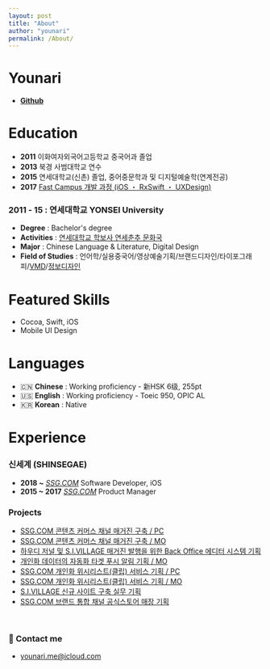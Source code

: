 ```yaml
---
layout: post
title: "About"
author: "younari"
permalink: /About/
---
```


# Younari
- **[Github](https://github.com/younari)**

# Education
- **2011** 이화여자외국어고등학교 중국어과 졸업
- **2013** 북경 사범대학교 연수
- **2015** 연세대학교(신촌) 졸업, 중어중문학과 및 디지털예술학(연계전공)
- **2017** [Fast Campus 개발 과정 (iOS ・ RxSwift ・ UXDesign)](https://younari.github.io/Edu/)

### 2011 - 15 : 연세대학교 YONSEI University
- **Degree** : Bachelor's degree
- **Activities** : [연세대학교 학보사 연세춘추 문화국](http://chunchu.yonsei.ac.kr)
- **Major** : Chinese Language & Literature, Digital Design
- **Field of Studies** : 언어학/실용중국어/영상예술기획/브랜드디자인/타이포그래피/[VMD](https://www.behance.net/gallery/49975731/-VMD)/[정보디자인](https://www.behance.net/gallery/49975089/MoMA-Infographic)

# Featured Skills
- Cocoa, Swift, iOS
- Mobile UI Design 

# Languages
- 🇨🇳 **Chinese** : Working proficiency - 新HSK 6级, 255pt
- 🇺🇸 **English** : Working proficiency - Toeic 950, OPIC AL
- 🇰🇷 **Korean** : Native 


# Experience

### 신세계 (SHINSEGAE) 
-  **2018 ~** *[SSG.COM](https://itunes.apple.com/kr/app/ssg-com-%EB%B0%B1%ED%99%94%EC%A0%90%EC%97%90%EC%84%9C-%EC%9D%B4%EB%A7%88%ED%8A%B8%EA%B9%8C%EC%A7%80-%EC%93%B1-%ED%95%9C%EB%B2%88%EC%97%90/id786135420?mt=8)* Software Developer, iOS
-  **2015 ~ 2017** *[SSG.COM](https://itunes.apple.com/kr/app/ssg-com-%EB%B0%B1%ED%99%94%EC%A0%90%EC%97%90%EC%84%9C-%EC%9D%B4%EB%A7%88%ED%8A%B8%EA%B9%8C%EC%A7%80-%EC%93%B1-%ED%95%9C%EB%B2%88%EC%97%90/id786135420?mt=8)* Product Manager



### Projects
- [SSG.COM 콘텐츠 커머스 채널 매거진 구축 / PC](http://www.ssg.com/contents/lifeMagazineMain.ssg?gnb=magazine)
- [SSG.COM 콘텐츠 커머스 채널 매거진 구축 / MO](http://m.ssg.com/contents/lifeMagazineMain.ssg)
- [하우디 저널 및 S.I.VILLAGE 매거진 발행을 위한 Back Office 에디터 시스템 기획](http://howdy.ssg.com/contents/journalMain.ssg)
- [개인화 데이터의 자동화 타겟 푸시 알림 기획 / MO](http://m.ssg.com/personalized/foryou/foryouMain.ssg)
- [SSG.COM 개인화 위시리스트(클립) 서비스 기획 / PC](http://www.ssg.com/myssg/myClip/main.ssg)
- [SSG.COM 개인화 위시리스트(클립) 서비스 기획 / MO](http://m.ssg.com/service/clipsale.ssg)
- [S.I.VILLAGE 신규 사이트 구축 실무 기획](http://sivillage.ssg.com/)
- [SSG.COM 브랜드 통합 채널 공식스토어 매장 기획](http://www.ssg.com/special/index.ssg)

<br>

### 💌 Contact me

- [younari.me@icloud.com](mailto:younari.me@icloud.com)
